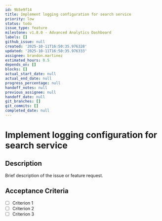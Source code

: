 ```yaml
---
id: 9b5e9f14
title: Implement logging configuration for search service
priority: low
status: todo
issue_type: feature
milestone: v1.8.0 - Advanced Analytics Dashboard
labels: []
github_issue: null
created: '2025-10-11T16:50:35.976328'
updated: '2025-10-11T16:50:35.976333'
assignee: brandon.martinez
estimated_hours: 0.5
depends_on: []
blocks: []
actual_start_date: null
actual_end_date: null
progress_percentage: null
handoff_notes: null
previous_assignee: null
handoff_date: null
git_branches: []
git_commits: []
completed_date: null
---
```


# Implement logging configuration for search service

## Description

Brief description of the issue or feature request.

## Acceptance Criteria

- [ ] Criterion 1
- [ ] Criterion 2
- [ ] Criterion 3